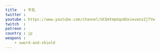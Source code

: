```yaml
---
title   : 牛乳
twitter : 
youtube : https://www.youtube.com/channel/UCQ4tmpGqx8GxievwnzZjTYw
twitch  : 
patreon : 
country : jp
weapons :
    - sword-and-shield
---
```


